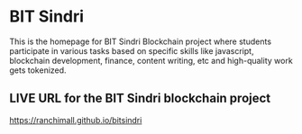 # BIT Sindri
This is the homepage for BIT Sindri Blockchain project where students participate in various tasks based on specific skills like javascript, blockchain development, finance, content writing, etc and high-quality work gets tokenized.

## LIVE URL for the BIT Sindri blockchain project 
https://ranchimall.github.io/bitsindri
